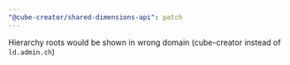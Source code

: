 ```yaml
---
"@cube-creator/shared-dimensions-api": patch
---
```


Hierarchy roots would be shown in wrong domain (cube-creator instead of `ld.admin.ch`)
